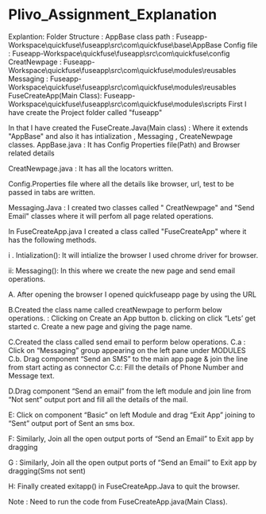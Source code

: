 # Plivo_Assignment_Explanation
Explantion:
Folder Structure : 
AppBase class path      : Fuseapp-Workspace\quickfuse\fuseapp\src\com\quickfuse\base\AppBase
Config file             : Fuseapp-Workspace\quickfuse\fuseapp\src\com\quickfuse\config\
CreatNewpage            : Fuseapp-Workspace\quickfuse\fuseapp\src\com\quickfuse\modules\reusables
Messaging               : Fuseapp-Workspace\quickfuse\fuseapp\src\com\quickfuse\modules\reusables
FuseCreateApp(Main Class): Fuseapp-Workspace\quickfuse\fuseapp\src\com\quickfuse\modules\scripts
First I have create the Project folder called "fuseapp"

In that I have created the FuseCreate.Java(Main class) : Where it extends "AppBase" and also it has intialization , Messaging , CreateNewpage classes.
AppBase.java  : It has Config Properties file(Path) and Browser related details

CreatNewpage.java : It has all the locators written.

Config.Properties file where all the details like browser, url, test to be passed in tabs are written.

Messaging.Java : I created two classes called " CreatNewpage" and "Send Email" classes where it will perfom all page related operations.

In FuseCreateApp.java I created a class called "FuseCreateApp" where it has the following methods.

i . Intialization(): It will intialize the browser I used chrome driver for browser.

ii: Messaging(): In this where we create the new page and send email operations.

A. After opening the browser I opened quickfuseapp page by using the URL

B.Created the class name called creatNewpage to perform below operations.
      : Clicking on Create an App button b. clicking on click “Lets’ get started c. Create a new page and giving the page name.
      
C.Created the class called send email to perform below operations.
     C.a : Click on “Messaging” group appearing on the left pane under MODULES C.b. Drag component “Send an SMS” to the main app page & join the line from start acting as connector C.c: Fill the details of Phone Number and Message text.
     
D.Drag component “Send an email” from the left module and join line from “Not sent” output port and  fill all the details of the mail.

E: Click on component “Basic” on left Module and drag “Exit App” joining to “Sent” output port of Sent an sms box.

F: Similarly, Join all the open output ports of “Send an Email” to Exit app by dragging

G : Similarly, Join all the open output ports of “Send an Email” to Exit app by dragging(Sms not sent)

H: Finally created exitapp() in FuseCreateApp.Java to quit the browser.


Note : Need to run the code from FuseCreateApp.java(Main Class).
